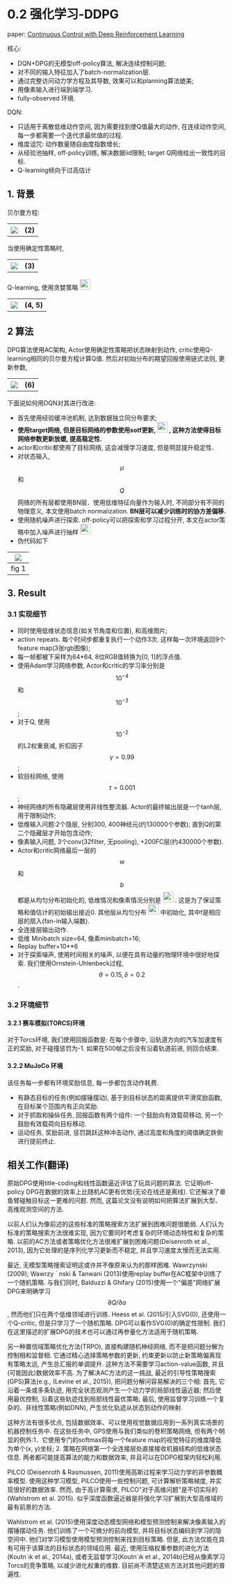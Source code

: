 <style>

``` html
p{line-height:25.5px;}
```

</style>

# 0.2 强化学习-DDPG

paper: [Continuous Control with Deep Reinforcement Learning](https://arxiv.org/pdf/1509.02971.pdf)

核心:

* DQN+DPG的无模型off-policy算法, 解决连续控制问题; 
* 对不同的输入特征加入了batch-normalization层.
* 通过完整访问动力学方程及其导数, 效果可以和planning算法媲美; 
* 用像素输入进行端到端学习.
* fully-observed 环境. 

DQN:

* 只适用于离散低维动作空间, 因为需要找到使Q值最大的动作, 在连续动作空间, 每一步都需要一个迭代求最优值的过程.
* 维度诅咒: 动作数量随自由度指数增长; 
* 从经验池抽样, off-policy训练, 解决数据iid限制; target Q网络给出一致性的目标.
* Q-learning倾向于过高估计

  

## 1. 背景

贝尔曼方程:

<table>
<tr>
<th><img src="img/2020_12_21_10_42_04.png"></th>
<th> (2) </th>
</tr>
</table>

当使用确定性策略时, 

<table>
<tr>
<th><img src="img/2020_12_21_10_43_00.png"></th>
<th> (3) </th>
</tr>
</table>

Q-learning, 使用贪婪策略  <img src="img/2020_12_21_10_44_08.png" height="24px"> 

<table>
<tr>
<th><img src="img/2020_12_21_10_44_48.png"></th>
<th> (4, 5) </th>
</tr>
</table>

## 2 算法

DPG算法使用AC架构, Actor使用确定性策略把状态映射到动作, critic使用Q-learning相同的贝尔曼方程计算Q值. 然后对初始分布的期望回报使用链式法则, 更新参数, 

<table>
<tr>
<th><img src="img/2020_12_21_10_51_02.png"></th>
<th> (6) </th>
</tr>
</table>

下面说如何用DQN对其进行改进:

* 首先使用经验缓冲池机制, 达到数据独立同分布要求; 
* **使用target网络, 但是目标网络的参数使用sotf更新, <img src="img/2020_12_21_11_01_58.png" height="24px"> , 这种方法使得目标网络参数更新放缓, 提高稳定性.** 
* actor和critic都使用了目标网络, 这会减慢学习速度, 但是明显提升稳定性.
* 对状态输入, $$\mu$$和$$Q$$网络的所有层都使用BN层．使用低维特征向量作为输入时, 不同部分有不同的物理意义, 本文使用batch normalization. **BN层可以减少训练时的协方差偏移.** 
* 使用随机噪声进行探索. off-policy可以把探索和学习过程分开, 本文在actor策略中加入噪声进行抽样 <img src="img/2020_12_21_11_13_52.png" height="24px"> 
* 伪代码如下

| ![](img/2020_12_21_11_15_17.png) |
| :------------------------------: |
|              fig 1               |

## 3. Result

### 3.1 实现细节

* 同时使用低维状态信息(如关节角度和位置), 和高维图片; 
* action repeats. 每个时间步都重复执行一个动作3次. 这样每一次环境返回9个feature map(3张rgb图像); 
* 每一帧都被下采样为64*64, 8位RGB值转换为[0, 1]的浮点值.
* 使用Adam学习网络参数, Actor和critic的学习率分别是$$10^{-4}$$和$$10^{-3}$$; 
* 对于Q, 使用$$10^{-2}$$的L2权重衰减, 折扣因子$$\gamma=0.99$$; 
* 软目标网络, 使用$$\tau=0.001$$; 
* 神经网络的所有隐藏层使用非线性整流器. Actor的最终输出层是一个tanh层, 用于限制动作; 
* 低维输入问题:2个隐层, 分别300, 400神经元(约130000个参数); 直到Q的第二个隐藏层才开始包含动作; 
* 像素输入问题, 3个conv(32filter, 无pooling), +200FC层(约430000个参数).
* Actor和critic网络最后一层的$$w$$和$$b$$都是从均匀分布初始化的, 低维情况和像素情况分别是  <img src="img/2020_12_21_11_38_33.png" height="24px"> . 这是为了保证策略和值估计的初始输出接近0. 其他层从均匀分布  <img src="img/2020_12_21_11_39_29.png" height="24px"> 中初始化, 其中f是相应层的扇入(fan-in输入端数).
* 全连接层输出动作.
* 低维 Minibatch size=64, 像素minibatch=16; 
* Replay buffer=10**6
* 对于探索噪声, 使用时间相关的噪声, 以便在具有动量的物理环境中很好地探索. 我们使用Ornstein-Uhlenbeck过程, $$\theta=0.15, \delta=0.2$$. 

### 3.2 环境细节

#### 3.2.1 赛车模拟(TORCS)环境

对于Torcs环境, 我们使用回报函数是: 在每个步骤中, 沿轨道方向的汽车加速度有正的奖励, 对于碰撞惩罚为-1. 如果在500帧之后没有沿着轨道前进, 则回合结束.

#### 3.2.2 MuJoCo 环境

该任务每一步都有环境奖励信息, 每一步都包含动作耗费. 

* 有静态目标的任务(例如摆锤摆动), 基于到目标状态的距离提供平滑奖励函数, 在目标某个范围内有正向奖励.
* 对于抓取和操纵任务, 回报函数有两个组件: 一个鼓励向有效载荷移动, 另一个鼓励有效载荷向目标移动.
* 运动任务, 奖励前进, 惩罚跳跃这种冲击动作, 通过高度和角度的阈值确定跌倒进行提前终止.

## 相关工作(翻译)

原始DPG使用title-coding和线性函数逼近评估了玩具问题的算法. 它证明off-policy DPG在数据的效率上比随机AC更有优势(无论在线还是离线). 它还解决了章鱼臂碰触目标这一更难的问题. 然而, 这篇论文没有说明如何把算法扩展到大型、高维观测空间的方法.

以前人们认为像前述的这些标准的策略搜索方法扩展到困难问题很脆弱. 人们认为标准的策略搜索方法很难实现, 因为它要同时考虑复杂的环境动态特性和复杂的策略. 以前的AC方法或者策略优化方法很难扩展到困难问题(Deisenroth et al., 2013), 因为它处理的是序列化学习更新而不稳定, 并且学习速度太慢而无法实用.

最近, 无模型策略搜索证明这或许并不像原来认为的那样困难. Wawrzynski (2009); Wawrzy ´ nski & Tanwani (2013)使用replay buffer在AC框架中训练了一个随机策略. 与我们同时, Balduzzi & Ghifary (2015)使用一个"偏差"网络扩展DPG来明确学习$$\partial Q / \partial a$$, 然而他们只在两个低维领域进行训练. Heess et al. (2015)引入SVG(0), 还使用一个Q-critic, 但是只学习了一个随机策略. DPG可以看作SVG(0)的确定性限制. 我们在这里描述的扩展DPG的技术也可以通过再参量化方法适用于随机策略.

另一种置信域策略优化方法(TRPO), 直接构建随机神经网络, 而不是把问题分解为控制相和监督相. 它通过精心选择策略参数的更新, 约束更新以防止新策略偏离现有策略太远, 产生总汇报的单调提升. 这种方法不需要学习action-value函数, 并且(可能因此)数据效率不高.
为了解决AC方法的这一挑战, 最近的引导性策略搜索(GPS)算法(e.g., (Levine et al., 2015)), 把问题分解问容易解决的三个相: 首先, 它沿着一条或多条轨迹, 用完全状态观测产生一个动力学的局部线性逼近器; 然后使用最优控制, 沿着这些轨迹找到局部线性最优策略; 最后, 使用监督学习训练一个复杂的、非线性策略(例如DNN), 产生优化轨迹从状态到动作的映射.

这种方法有很多优点, 包括数据效率、可以使用视觉数据应用到一系列真实场景的机器控制任务中. 在这些任务中, GPS使用与我们类似的卷积策略网络, 但有两个明显的例外:1．它使用专门的softmax将每一个feature map的视觉特征的维度降低为单个(x, y)坐标; 2. 策略在网络第一个全连接层处直接接收机器结构的低维状态信息. 两者都可能提高算法的能力和数据效率, 并且可以在DDPG框架内轻松利用.

PILCO (Deisenroth & Rasmussen, 2011)使用高斯过程来学习动力学的非参数概率模型. 使用这种学习模型, PILCO使用一些控制问题, 可计算解析策略梯度, 并实现很好的数据效率. 然而, 由于高计算需求, PILCO"对于高维问题"是不切实际的(Wahlstrom et al. 2015). 似乎深度函数逼近器是将强化学习扩展到大型高维域的最有前景的方法.

Wahlstrom et al. (2015)使用深度动态模型网络和模型预测控制来解决像素输入的摆锤摆动任务. 他们训练了一个可微分的前向模型, 并将目标状态编码到学习的隐空间中. 他们对学习模型使用模型预测控制来找到目标策略. 但是, 此方法仅能在具有可用于该算法的目标状态的领域应用.
最近, 使用压缩权重参数的进化方法 (Koutn´ık et al., 2014a), 或者无监督学习(Koutn´ık et al., 2014b)已经从像素学习Torcs的竞争策略, 以减少进化权重的维数. 目前尚不清楚这些方法对其他问题的普遍性.
